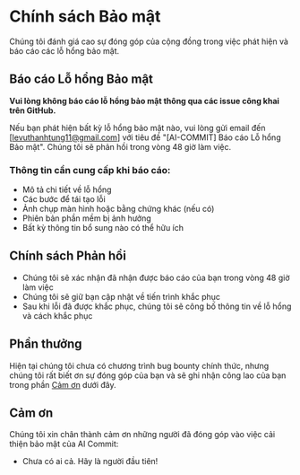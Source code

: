 # Chính sách Bảo mật

Chúng tôi đánh giá cao sự đóng góp của cộng đồng trong việc phát hiện và báo cáo các lỗ hổng bảo mật.

## Báo cáo Lỗ hổng Bảo mật

**Vui lòng không báo cáo lỗ hổng bảo mật thông qua các issue công khai trên GitHub.**

Nếu bạn phát hiện bất kỳ lỗ hổng bảo mật nào, vui lòng gửi email đến [levuthanhtung11@gmail.com] với tiêu đề "[AI-COMMIT] Báo cáo Lỗ hổng Bảo mật". Chúng tôi sẽ phản hồi trong vòng 48 giờ làm việc.

### Thông tin cần cung cấp khi báo cáo:

- Mô tả chi tiết về lỗ hổng
- Các bước để tái tạo lỗi
- Ảnh chụp màn hình hoặc bằng chứng khác (nếu có)
- Phiên bản phần mềm bị ảnh hưởng
- Bất kỳ thông tin bổ sung nào có thể hữu ích

## Chính sách Phản hồi

- Chúng tôi sẽ xác nhận đã nhận được báo cáo của bạn trong vòng 48 giờ làm việc
- Chúng tôi sẽ giữ bạn cập nhật về tiến trình khắc phục
- Sau khi lỗi đã được khắc phục, chúng tôi sẽ công bố thông tin về lỗ hổng và cách khắc phục

## Phần thưởng

Hiện tại chúng tôi chưa có chương trình bug bounty chính thức, nhưng chúng tôi rất biết ơn sự đóng góp của bạn và sẽ ghi nhận công lao của bạn trong phần [Cảm ơn](#cảm-ơn) dưới đây.

## Cảm ơn

Chúng tôi xin chân thành cảm ơn những người đã đóng góp vào việc cải thiện bảo mật của AI Commit:

- Chưa có ai cả. Hãy là người đầu tiên!
